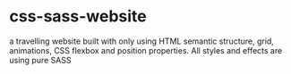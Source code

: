 # css-sass-website
a travelling website built with only using HTML semantic structure, grid, animations, CSS flexbox and position properties.
All styles and effects are using pure SASS

